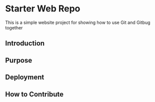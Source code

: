 # Starter Web Repo

This is a simple website project for showing how to use Git and Gitbug together

## Introduction

## Purpose

## Deployment

## How to Contribute
